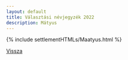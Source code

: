 ```yaml
---
layout: default
title: Választási névjegyzék 2022
description: Mátyus
---
```


{% include settlementHTMLs/Maatyus.html %}

[Vissza](../)